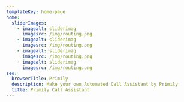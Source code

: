 ```yaml
---
templateKey: home-page
home:
  sliderImages:
    - imagealt: sliderimag
      imagesrc: /img/routing.png
    - imagealt: sliderimag
      imagesrc: /img/routing.png
    - imagealt: sliderimag
      imagesrc: /img/routing.png
    - imagealt: sliderimag
      imagesrc: /img/routing.png
seo:
  browserTitle: Primily
  description: Make your own Automated Call Assistant by Primily
  title: Primily Call Assistant
---
```


